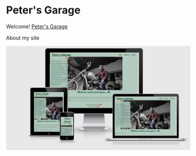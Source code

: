 # Peter's Garage
Welcome! [Peter's Garage](https://peterszabo79.github.io/project-no1/)

About my site

<img src="assets/images/petersgaragescrshot.jpeg" alt="scrshot">

